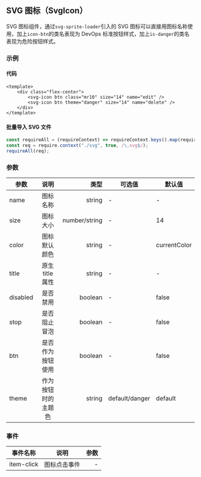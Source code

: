 <script>
    const requireAll = requireContext => requireContext.keys().map(requireContext)
    const req = require.context('./svg', true, /\.svg$/)
    requireAll(req)

    import SvgIcon from '@devops/svg-icon'

    export default {
        components: {
            SvgIcon
        },
        methods: {
            handleClick () {
                // TODo
            }
        }
    }
</script>

<style lang="scss">
.flex-center {
    display: flex;
    align-items: center;
    justify-content: center;
}

.mr10 {
    margin-right: 10px;
}
</style>

## SVG 图标（SvgIcon）

SVG 图标组件，通过`svg-sprite-loader`引入的 SVG 图标可以直接用图标名称使用，加上`icon-btn`的类名表现为 DevOps 标准按钮样式，加上`is-danger`的类名表现为危险按钮样式。

### 示例

<template>
    <div class="flex-center">
        <svg-icon btn class="mr10" size="14" name="edit"/>
        <svg-icon btn theme="danger" size="14" name="delete"/>
    </div>
</template>

#### 代码

```vue
<template>
    <div class="flex-center">
        <svg-icon btn class="mr10" size="14" name="edit" />
        <svg-icon btn theme="danger" size="14" name="delete" />
    </div>
</template>
```

#### 批量导入 SVG 文件

```js
const requireAll = (requireContext) => requireContext.keys().map(requireContext);
const req = require.context("./svg", true, /\.svg$/);
requireAll(req);
```

### 参数

| 参数     |        说明        |          类型 | 可选值         | 默认值       |
| -------- | :----------------: | ------------: | -------------- | ------------ |
| name     |      图标名称      |        string | -              | -            |
| size     |      图标大小      | number/string | -              | 14           |
| color    |    图标默认颜色    |        string | -              | currentColor |
| title    |  原生 title 属性   |        string | -              | -            |
| disabled |      是否禁用      |       boolean | -              | false        |
| stop     |    是否阻止冒泡    |       boolean | -              | false        |
| btn      |  是否作为按钮使用  |       boolean | -              | false        |
| theme    | 作为按钮时的主题色 |        string | default/danger | default      |

### 事件

| 事件名称   |     说明     | 参数 |
| ---------- | :----------: | ---: |
| item-click | 图标点击事件 |    - |
